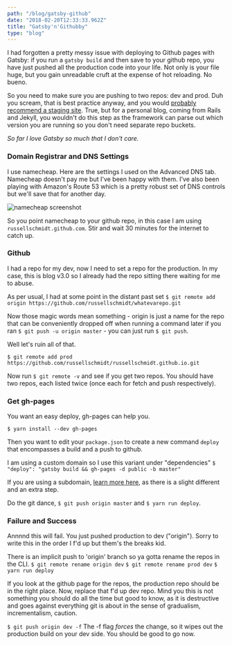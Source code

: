 ```yaml
---
path: "/blog/gatsby-github"
date: "2018-02-20T12:33:33.962Z"
title: "Gatsby'n'Githubby"
type: "blog"
---
```


I had forgotten a pretty messy issue with deploying to Github pages with Gatsby: if you run a `gatsby build` and then save to your github repo, you have just pushed all the production code into your life. Not only is your file huge, but you gain unreadable cruft at the expense of hot reloading. No bueno.

So you need to make sure you are pushing to two repos: dev and prod. Duh you scream, that is best practice anyway, and you would [probably recommend a staging site](http://guides.beanstalkapp.com/deployments/best-practices.html). True, but for a personal blog, coming from Rails and Jekyll, you wouldn't do this step as the framework can parse out which version you are running so you don't need separate repo buckets.

*So far I love Gatsby so much that I don't care.*

### Domain Registrar and DNS Settings
I use namecheap. Here are the settings I used on the Advanced DNS tab. Namecheap doesn't pay me but I've been happy with them. I've also been playing with Amazon's Route 53 which is a pretty robust set of DNS controls but we'll save that for another day.

![namecheap screenshot](https://s3.amazonaws.com/russell-personal/namecheap-ruslio.png)

So you point namecheap to your github repo, in this case I am using `russellschmidt.github.com`. Stir and wait 30 minutes for the internet to catch up.

### Github
I had a repo for my dev, now I need to set a repo for the production. In my case, this is blog v3.0 so I already had the repo sitting there waiting for me to abuse.

As per usual, I had at some point in the distant past set
`$ git remote add origin https://github.com/russellschmidt/whatevarepo.git`

Now those magic words mean something - origin is just a name for the repo that can be conveniently dropped off when running a command later if you ran `$ git push -u origin master` - you can just run `$ git push`.

Well let's ruin all of that.

`$ git remote add prod https://github.com/russellschmidt/russellschmidt.github.io.git`

Now run `$ git remote -v` and see if you get two repos. You should have two repos, each listed twice (once each for fetch and push respectively).

### Get gh-pages
You want an easy deploy, gh-pages can help you.

`$ yarn install --dev gh-pages`

Then you want to edit your `package.json` to create a new command `deploy` that encompasses a build and a push to github.

I am using a custom domain so I use this variant under "dependencies"
`$     "deploy": "gatsby build && gh-pages -d public -b master"`

If you are using a subdomain, [learn more here](https://www.gatsbyjs.org/docs/how-gatsby-works-with-github-pages/), as there is a slight different and an extra step.

Do the git dance, `$ git push origin master` and `$ yarn run deploy`.

### Failure and Success
Annnnd this will fail. You just pushed production to dev ("origin"). Sorry to write this in the order I f'd up but them's the breaks kid.

There is an implicit push to 'origin' branch so ya gotta rename the repos in the CLI.
`$ git remote rename origin dev`
`$ git remote rename prod dev`
`$ yarn run deploy`

If you look at the github page for the repos, the production repo should be in the right place. Now, replace that f'd up dev repo. Mind you this is not something you should do all the time but good to know, as it is destructive and goes against everything git is about in the sense of gradualism, incrementalism, caution.

`$ git push origin dev -f`
The -f flag *forces* the change, so it wipes out the production build on your dev side. You should be good to go now.



